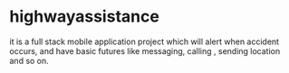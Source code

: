 # highwayassistance
it is a full stack mobile application project which will alert when accident occurs, and have basic futures like messaging, calling , sending location and so on.
